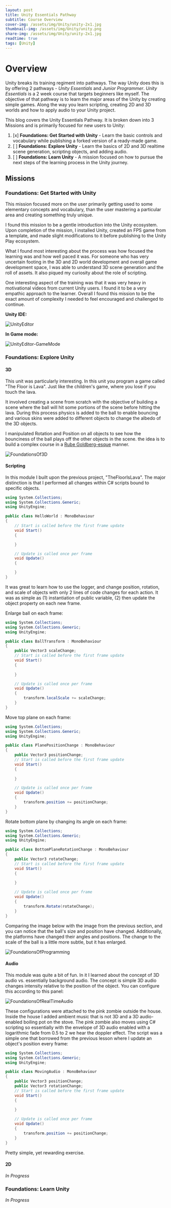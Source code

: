 ```yaml
---
layout: post
title: Unity Essentials Pathway
subtitle: Course Overview
cover-img: /assets/img/Unity/unity-2x1.jpg
thumbnail-img: /assets/img/Unity/unity.png
share-img: /assets/img/Unity/unity-2x1.jpg
readtime: true
tags: [Unity]
---
```


# Overview

Unity breaks its training regiment into pathways. 
The way Unity does this is by offering 2 pathways - *Unity Essentials* and *Junior Programmer*.
*Unity Essentials* is a 2 week course that targets beginners like myself.
The objective of that pathway is to learn the major areas of the Unity by creating simple games.
Along the way you learn scripting, creating 2D and 3D worlds and how to apply audio to your Unity project.

This blog covers the Unity Essentials Pathway. It is broken down into 3 Missions and is primarily focused for new users to Unity:

1. [x] **Foundations: Get Started with Unity** - Learn the basic controls and vocabulary while publishing a forked version of a ready-made game. 
2. [ ] **Foundations: Explore Unity** - Learn the basics of 2D and 3D realtime scene generation, scripting objects, and adding audio.
3. [ ] **Foundations: Learn Unity** - A mission focused on how to pursue the next steps of the learning process in the Unity journey.
    
## Missions

### Foundations: Get Started with Unity

This mission focused more on the user primarily getting used to some elementary concepts 
and vocabulary, than the user mastering a particular area and creating something truly unique.

I found this mission to be a gentle introduction into the Unity ecosystem. 
Upon completion of the mission, I installed Unity, created an FPS game from a template, 
and made slight modifications to it before publishing to the Unity Play ecosystem. 

What I found most interesting about the process was how focused the learning was 
and how well paced it was. For someone who has very uncertain footing in the 3D and 2D
world development and overall game development space, I was able to understand 3D
scene generation and the roll of assets. 
It also piqued my curiosity about the role of scripting.

One interesting aspect of the training was that it was very heavy in motivational videos 
from current Unity users. I found it to be a very empathic approach to the learner. 
Overall I found this mission to be the exact amount of complexity I needed to feel 
encouraged and challenged to continue.

**Unity IDE:**

![UnityEditor](../../../assets/img/Unity/MyFirstFPSGame.png)

**In Game mode:**

![UnityEditor-GameMode](../../../assets/img/Unity/MyFirstFPSGame_GameMode.png)

### Foundations: Explore Unity

#### 3D

This unit was particularly interesting. 
In this unit you program a game called "The Floor is Lava".
Just like the children's game, where you lose if you touch the lava.

It involved creating a scene from scratch with the objective of building a 
scene where the ball will hit some portions of the scene before hitting the lava.
During this process physics is added to the ball to enable bouncing and various skins were added
to different objects to change the albedo of the 3D objects. 

I manipulated Rotation and Position on all objects to see how the 
bounciness of the ball plays off the other objects in the scene. the idea is to build a complex course
in a [Rube Goldberg-esque](https://en.wikipedia.org/wiki/Rube_Goldberg_machine) manner.

![FoundationsOf3D](../../../assets/img/Unity/FoundationsOf3D.png)


#### Scripting

In this module I built upon the previous project, "TheFloorIsLava".
The major distinction is that I performed all changes within C# scripts
bound to specific objects. 

```csharp
using System.Collections;
using System.Collections.Generic;
using UnityEngine;

public class HelloWorld : MonoBehaviour
{
    // Start is called before the first frame update
    void Start()
    {

    }

    // Update is called once per frame
    void Update()
    {

    }
}
```

It was great to learn how to use the logger, 
and change position, rotation, and scale of objects 
with only 2 lines of code changes for each action.
It was as simple as (1) instantiation of public variable, 
(2) then update the object property on each new frame.

Enlarge ball on each frame:

```csharp
using System.Collections;
using System.Collections.Generic;
using UnityEngine;

public class BallTransform : MonoBehaviour
{
    public Vector3 scaleChange;
    // Start is called before the first frame update
    void Start()
    {
        
    }

    // Update is called once per frame
    void Update()
    {
        transform.localScale += scaleChange;
    }
}
```

Move top plane on each frame:

```csharp
using System.Collections;
using System.Collections.Generic;
using UnityEngine;

public class PlanePositionChange : MonoBehaviour
{
    public Vector3 positionChange;
    // Start is called before the first frame update
    void Start()
    {
        
    }

    // Update is called once per frame
    void Update()
    {
        transform.position += positionChange;
    }
}
```

Rotate bottom plane by changing its angle on each frame:

```csharp
using System.Collections;
using System.Collections.Generic;
using UnityEngine;

public class BottomPlaneRotationChange : MonoBehaviour
{
    public Vector3 rotateChange;
    // Start is called before the first frame update
    void Start()
    {
        
    }

    // Update is called once per frame
    void Update()
    {
        transform.Rotate(rotateChange);
    }
}
```

Comparing the image below with the image from the previous section,
and you can notice that the ball's size and position have changed.
Additionally, the platforms have changed their angles and positions.
The change to the scale of the ball is a little more subtle, 
but it has enlarged.

![FoundationsOfProgramming](../../../assets/img/Unity/FoundationsOfProgramming.png)


#### Audio

This module was quite a bit of fun. In it I learned about the concept of 3D audio
vs. essentially background audio. The concept is simple 3D audio changes intensity relative to 
the position of the object. You can configure this according to this panel:

![FoundationsOfRealTimeAudio](../../../assets/img/Unity/FoundationsOfRealTimeAudio.png)

These configurations were attached to the pink zombie outside the house. 
Inside the house I added ambient music that is not 3D and a 
3D audio-enabled boiling pot on the stove. 
The pink zombie also moves using C# scripting so essentially
with the envelope of 3D audio enabled with a logarithmic fade from 
0.5 to 2 we hear the doppler effect. The script was a simple one that borrowed
from the previous lesson where I update an object's position every frame:

```csharp
using System.Collections;
using System.Collections.Generic;
using UnityEngine;

public class MovingAudio : MonoBehaviour
{
    public Vector3 positionChange;
    public Vector3 rotationChange;
    // Start is called before the first frame update
    void Start()
    {
        
    }

    // Update is called once per frame
    void Update()
    {
        transform.position += positionChange;
    }
}
```

Pretty simple, yet rewarding exercise.

#### 2D
*In Progress*

### Foundations: Learn Unity
*In Progress*